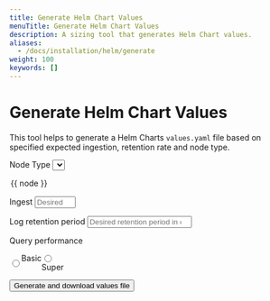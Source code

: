 ```yaml
---
title: Generate Helm Chart Values
menuTitle: Generate Helm Chart Values
description: A sizing tool that generates Helm Chart values.
aliases:
  - /docs/installation/helm/generate
weight: 100
keywords: []
---
```


<link rel="stylesheet" href="../../../logql/analyzer/style.css">

# Generate Helm Chart Values
<!-- vale Grafana.Quotes = NO -->
<!-- vale Grafana.Quotes = YES -->

This tool helps to generate a Helm Charts `values.yaml` file based on specified
 expected ingestion, retention rate and node type.

<div id="app">

  <label>Node Type</label>
  <select name="node-type" v-model="node"> 
  <option v-for="node of nodes">{{ node }}</option>
  </select>

  <label>Ingest</label>
  <input v-model="ingest" name="ingest" placeholder="Desired ingest in TB/day" type="number" max="1000" min="0"/>

  <label>Log retention period</label>
  <input v-model="retention" name="retention" placeholder="Desired retention period in days" type="number" min="0"/>

  <label>Query performance</label>
  <div style="display: inline-flex;">
  <input type="radio" id="basic" value="Basic" v-model="queryperf"/>
  <label for="basic">Basic</label>

  <label for="super">
  <input style="display: block;"  type="radio" id="super" value="Super" v-model="queryperf"/>Super
  </label>
  </div>

  <button v-on:click="downloadHelmChartValues" class="primary-button">Generate and download values file</button>
</div>

<script src="https://unpkg.com/vue@3/dist/vue.global.prod.js"></script>

<script>
const API_URL = `http://localhost:3001/api/sizing`
const { createApp } = Vue

createApp({
  data() {
    return {
      nodes: [],
      node: null,
      ingest: null,
      retention: null,
      queryperf: 'Basic'
    }
  },

  created() {
    // fetch on init
    this.fetchNodeTypes()
  },

  methods: {
    async fetchNodeTypes() {
      const url = `${API_URL}/nodes`
      this.nodes = await (await fetch(url)).json()
    },
    downloadHelmChartValues() {
      const url =
      `${API_URL}/helm?node-type=${encodeURIComponent(this.node)}&ingest=${encodeURIComponent(this.ingest)}&retention=${encodeURIComponent(this.retention)}&queryperf=${encodeURIComponent(this.queryperf)}`
      window.open(url)
    }
  }
}).mount('#app')
</script>
